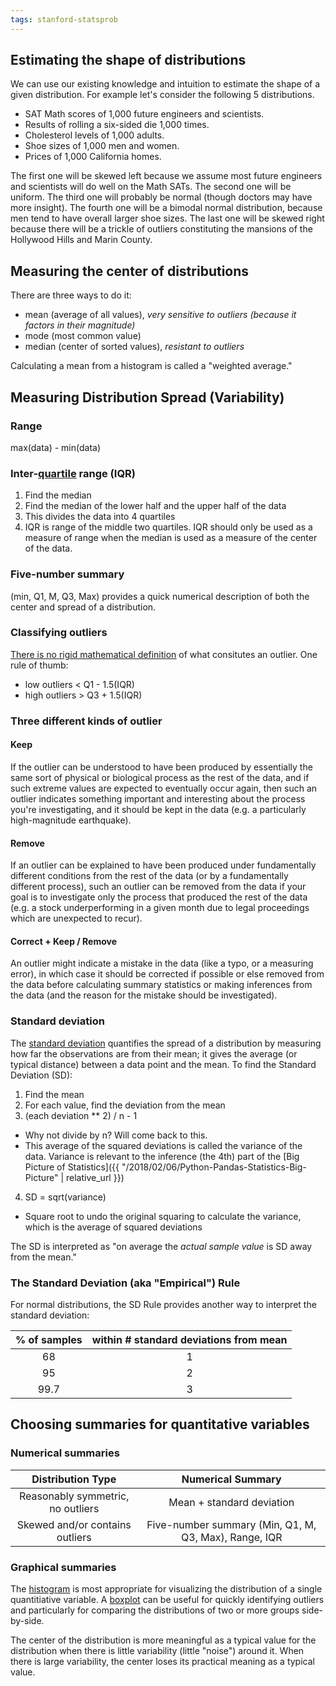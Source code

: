 ```yaml
---
tags: stanford-statsprob
---
```

## Estimating the shape of distributions
We can use our existing knowledge and intuition to estimate the shape of a given distribution. For example let's consider the following 5 distributions.
* SAT Math scores of 1,000 future engineers and scientists.
* Results of rolling a six-sided die 1,000 times.
* Cholesterol levels of 1,000 adults.
* Shoe sizes of 1,000 men and women.
* Prices of 1,000 California homes.

The first one will be skewed left because we assume most future engineers and scientists will do well on the Math SATs. The second one will be uniform. The third one will probably be normal (though doctors may have more insight). The fourth one will be a bimodal normal distribution, because men tend to have overall larger shoe sizes. The last one will be skewed right because there will be a trickle of outliers constituting the mansions of the Hollywood Hills and Marin County.

## Measuring the center of distributions
There are three ways to do it:
* mean (average of all values), _very sensitive to outliers (because it factors in their magnitude)_
* mode (most common value)
* median (center of sorted values), _resistant to outliers_

Calculating a mean from a histogram is called a "weighted average."

## Measuring Distribution Spread (Variability)
### Range
max(data) - min(data)

### Inter-[quartile](https://en.wikipedia.org/wiki/Quartile) range (IQR)
1. Find the median
2. Find the median of the lower half and the upper half of the data
3. This divides the data into 4 quartiles
4. IQR is range of the middle two quartiles. IQR should only be used as a measure of range when the median is used as a measure of the center of the data.  

### Five-number summary 
(min, Q1, M, Q3, Max) provides a quick numerical description of both the center and spread of a distribution.

### Classifying outliers
[There is no rigid mathematical definition](https://en.wikipedia.org/wiki/Outlier#Detection) of what consitutes an outlier. One rule of thumb: 
* low outliers < Q1 - 1.5(IQR)
* high outliers > Q3 + 1.5(IQR)

### Three different kinds of outlier
#### Keep 
If the outlier can be understood to have been produced by essentially the same sort of physical or biological process as the rest of the data, and if such extreme values are expected to eventually occur again, then such an outlier indicates something important and interesting about the process you're investigating, and it should be kept in the data (e.g. a particularly high-magnitude earthquake).
#### Remove
If an outlier can be explained to have been produced under fundamentally different conditions from the rest of the data (or by a fundamentally different process), such an outlier can be removed from the data if your goal is to investigate only the process that produced the rest of the data (e.g. a stock underperforming in a given month due to legal proceedings which are unexpected to recur).
#### Correct + Keep / Remove
An outlier might indicate a mistake in the data (like a typo, or a measuring error), in which case it should be corrected if possible or else removed from the data before calculating summary statistics or making inferences from the data (and the reason for the mistake should be investigated).

### Standard deviation
The [standard deviation](https://en.wikipedia.org/wiki/Standard_deviation) quantifies the spread of a distribution by measuring how far the observations are from their mean; it gives the average (or typical distance) between a data point and the mean. To find the Standard Deviation (SD):
1. Find the mean
2. For each value, find the deviation from the mean
3. (each deviation ** 2) / n - 1 
* Why not divide by n? Will come back to this.
* This average of the squared deviations is called the variance of the data. Variance is relevant to the inference (the 4th) part of the [Big Picture of Statistics]({{ "/2018/02/06/Python-Pandas-Statistics-Big-Picture" | relative_url }})
4. SD = sqrt(variance)
* Square root to undo the original squaring to calculate the variance, which is the average of squared deviations

The SD is interpreted as "on average the _actual sample value_ is SD away from the mean."

### The Standard Deviation (aka "Empirical") Rule
For normal distributions, the SD Rule provides another way to interpret the standard deviation:  
  
| % of samples | within # standard deviations from mean |
| :-:|:-:|
| 68 | 1 |
| 95 | 2 |
| 99.7 | 3 |

## Choosing summaries for quantitative variables
### Numerical summaries  
  
| Distribution Type | Numerical Summary  |
| :-: |:-:|
| Reasonably symmetric, no outliers | Mean + standard deviation |
| Skewed and/or contains outliers | Five-number summary (Min, Q1, M, Q3, Max), Range, IQR |

### Graphical summaries
The [histogram](https://en.wikipedia.org/wiki/Histogram) is most appropriate for visualizing the distribution of a single quantitiative variable. A [boxplot](https://en.wikipedia.org/wiki/Box_plot) can be useful for quickly identifying outliers and particularly for comparing the distributions of two or more groups side-by-side.

The center of the distribution is more meaningful as a typical value for the distribution when there is little variability (little "noise") around it. When there is large variability, the center loses its practical meaning as a typical value.

